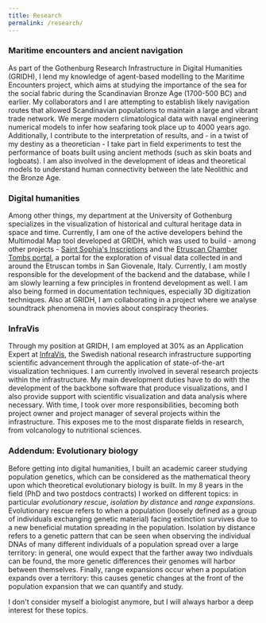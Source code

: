 ```yaml
---
title: Research
permalink: /research/
---
```



### Maritime encounters and ancient navigation

As part of the Gothenburg Research Infrastructure in Digital Humanities (GRIDH), I lend my knowledge of agent-based modelling to the Maritime Encounters project, which aims at studying the importance of the sea for the social fabric during the Scandinavian Bronze Age (1700-500 BC) and earlier. My collaborators and I are attempting to establish likely navigation routes that allowed Scandinavian populations to maintain a large and vibrant trade network. We merge modern climatological data with naval engineering numerical models to infer how seafaring took place up to 4000 years ago. Additionally, I contribute to the interpretation of results, and - in a twist of my destiny as a theoretician - I take part in field experiments to test the performance of boats built using ancient methods (such as skin boats and logboats). I am also involved in the development of ideas and theoretical models to understand human connectivity between the late Neolithic and the Bronze Age.

### Digital humanities

Among other things, my department at the University of Gothenburg specializes in the visualization of historical and cultural heritage data in space and time. Currently, I am one of the active developers behind the Multimodal Map tool developed at GRIDH, which was used to build - among other projects - [Saint Sophia's Inscriptions](https://saintsophia.dh.gu.se/) and the [Etruscan Chamber Tombs portal](https://etruscan.dh.gu.se), a portal for the exploration of visual data collected in and around the Etruscan tombs in San Giovenale, Italy. Currently, I am mostly responsible for the development of the backend and the database, while I am slowly learning a few principles in frontend development as well. I am also being formed in documentation techniques, especially 3D digitization techniques. Also at GRIDH, I am collaborating in a project where we analyse soundtrack phenomena in movies about conspiracy theories.

### InfraVis

Through my position at GRIDH, I am employed at 30% as an Application Expert at [InfraVis](https://infravis.se/matteo-tomasini/), the Swedish national research infrastructure supporting scientific advancement through the application of state-of-the-art visualization techniques. I am currently involved in several research projects within the infrastructure. My main development duties have to do with the development of the backbone software that produce visualizations, and I also provide support with scientific visualization and data analysis where necessary. With time, I took over more responsibilities, becoming both project owner and project manager of several projects within the infrastructure. This exposes me to the most disparate fields in research, from volcanology to nutritional sciences.

### Addendum: Evolutionary biology

Before getting into digital humanities, I built an academic career studying population genetics, which can be considered as the mathematical theory upon which theoretical evolutionary biology is built. In my 8 years in the field (PhD and two postdocs contracts) I worked on different topics: in particular _evolutionary rescue_, _isolation by distance_ and _range expansions_. Evolutionary rescue refers to when a population (loosely defined as a group of individuals exchanging genetic material) facing extinction survives due to a new beneficial mutation spreading in the population. Isolation by distance refers to a genetic pattern that can be seen when observing the individual DNAs of many different individuals of a population spread over a large territory: in general, one would expect that the farther away two indivduals can be found, the more genetic differences their genomes will harbor between themselves. Finally, range expansions occur when a population expands over a territory: this causes genetic changes at the front of the population expansion that we can quantify and study.

I don't consider myself a biologist anymore, but I will always harbor a deep interest for these topics.
